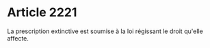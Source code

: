 # Article 2221

La prescription extinctive est soumise à la loi régissant le droit qu'elle affecte.
